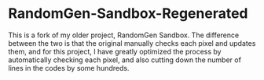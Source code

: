 # RandomGen-Sandbox-Regenerated
This is a fork of my older project, RandomGen Sandbox. The difference between the two is that the original manually checks each pixel and updates them, and for this project, I have greatly optimized the process by automatically checking each pixel, and also cutting down the number of lines in the codes by some hundreds.
